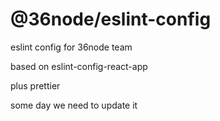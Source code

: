 # @36node/eslint-config

eslint config for 36node team

based on eslint-config-react-app

plus prettier

some day we need to update it

